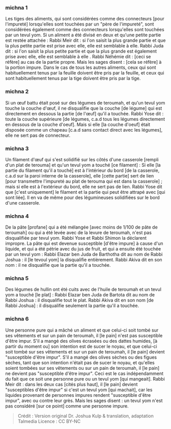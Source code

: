 
### michna 1
Les tiges des aliments, qui sont considérées comme des connecteurs [pour l'impureté] lorsqu'elles sont touchées par un "père de l'impureté", sont considérées également comme des connecteurs lorsqu'elles sont touchées par un tevul yom. Si un aliment a été divisé en deux et qu'une petite partie est restée attachée : Rabbi Meir dit : si l'on saisit la plus grande partie et que la plus petite partie est prise avec elle, elle est semblable à elle. Rabbi Juda dit : si l'on saisit la plus petite partie et que la plus grande est également prise avec elle, elle est semblable à elle . Rabbi Néhémie dit : [ceci se réfère] au cas de la partie propre. Mais les sages disent : [cela se réfère] à la portion impure. Dans le cas de tous les autres aliments, ceux qui sont habituellement tenus par la feuille doivent être pris par la feuille, et ceux qui sont habituellement tenus par la tige doivent être pris par la tige.

### michna 2
Si un œuf battu était posé sur des légumes de teroumah, et qu'un tevul yom touche la couche d'œuf, il ne disqualifie que la couche [de légume] qui est directement en dessous la partie [de l'œuf] qu'il a touchée. Rabbi Yose dit : toute la couche supérieure [de légumes, c.a.d tous les légumes directement en dessous de la couche d'oeuf]. Mais si elle [la couche d'oeuf] était disposée comme un chapeau [c.a.d sans contact direct avec les légumes], elle ne sert pas de connecteur.

### michna 3
Un filament d'œuf qui s'est solidifié sur les côtés d'une casserole [rempli d'un plat de terouma] et qu'un tevul yom a touché [ce filament] : Si elle [la partie du filament qu'il a touché] est à l'intérieur du bord [de la casserole, c.a.d sur la paroi interne de la casserole], elle [cette partie] sert de lien [pour transmettre l'impureté au plat de terouma qui est dans la casserole] ; mais si elle est à l'extérieur du bord, elle ne sert pas de lien. Rabbi Yose dit que [c'est uniquement] le filament et la partie qui peut être attrapé avec [qui sont liée]. Il en va de même pour des légumineuses solidifiées sur le bord d'une casserole.

### michna 4
De la pâte [profane] qui a été mélangée [avec moins de 1/100 de pâte de teroumah] ou qui a été levée avec de la levure de teroumah, n'est pas disqualifiée par tevul yom. Rabbi Yose et Rabbi Shimon la déclarent impropre. La pâte qui est devenue susceptible [d'être impure] à cause d'un liquide, et qui a été pétrie avec du jus de fruit, et qui a ensuite été touchée par un tevul yom : Rabbi Elazar ben Juda de Barthotha dit au nom de Rabbi Joshua : il [le tevoul yom] la disqualifie entièrement. Rabbi Akiva dit en son nom : il ne disqualifie que la partie qu'il a touchée.

### michna 5
Des légumes de hullin ont été cuits avec de l'huile de teroumah et un tevul yom a touché [le plat] : Rabbi Elazar ben Juda de Bartota dit au nom de Rabbi Joshua : il disqualifie tout le plat. Rabbi Akiva dit en son nom [de Rabbi Joshua] : il disqualifie seulement la partie qu'il a touchée.

### michna 6
Une personne pure qui a mâché un aliment et que celui-ci soit tombé sur ses vêtements et sur un pain de teroumah, il [le pain] n'est pas susceptible d'être impur. S'il a mangé des olives écrasées ou des dattes humides, [à partir du moment ou] son intention est de sucer le noyau, et que celui-ci soit tombé sur ses vêtements et sur un pain de teroumah, il [le pain] devient "susceptible d'être impur". S'il a mangé des olives sèches ou des figues sèches, tant que son intention n'était pas de sucer le noyau, et qu'elles soient tombées sur ses vêtements ou sur un pain de teroumah, il [le pain] ne devient pas "susceptible d'être impur". Ceci est le cas indépendamment du fait que ce soit une personne pure ou un tevul yom [qui mangeait]. Rabbi Meir dit : dans les deux cas [cités plus haut], il [le pain] devient "susceptibles d'être impur" si c'est un tevul yom [qui machait], car les liquides provenant de personnes impures rendent  "susceptible d'être impur", avec ou contre leur grès. Mais les sages disent : un tevul yom n'est pas considéré [sur ce point] comme une personne impure.

>Crédit : Version original Dr. Joshua Kulp & translation, adaptation Talmedia
>Licence : CC BY-NC